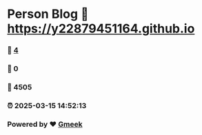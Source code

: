 # Person Blog :link: https://y22879451164.github.io 
### :page_facing_up: [4](https://y22879451164.github.io/tag.html) 
### :speech_balloon: 0 
### :hibiscus: 4505 
### :alarm_clock: 2025-03-15 14:52:13 
### Powered by :heart: [Gmeek](https://github.com/Meekdai/Gmeek)
